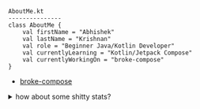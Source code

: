 ```
AboutMe.kt
---------------
class AboutMe {
    val firstName = "Abhishek"
    val lastName = "Krishnan"
    val role = "Beginner Java/Kotlin Developer"
    val currentlyLearning = "Kotlin/Jetpack Compose"
    val currentlyWorkingOn = "broke-compose"
}
```
- [broke-compose](https://github.com/DeFerence3/broke-compose)

<details>
 <summary>how about some shitty stats?</summary>

 |you want it...|
|:----:|
|<p><img align="left" src="https://github-readme-stats.vercel.app/api/top-langs?username=deference3&show_icons=true&locale=en&layout=compact" alt="deference3" /></p>|
|<p>&nbsp;<img align="center" src="https://github-readme-stats.vercel.app/api?username=deference3&show_icons=true&locale=en" alt="deference3" /></p>|
|<p><img align="center" src="https://github-readme-streak-stats.herokuapp.com/?user=deference3&" alt="deference3" /></p>|
</details>

<!--
My name is Abhishek..

Here are some ideas to get you started:

- 🔭 I’m currently working on ...
- 🌱 I’m currently learning ...
- 👯 I’m looking to collaborate on ...
- 🤔 I’m looking for help with ...
- 💬 Ask me about ...
- 📫 How to reach me: ...
- 😄 Pronouns: ...
- ⚡ Fun fact: ...
-->
